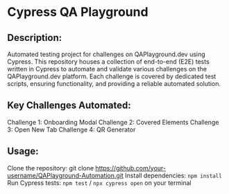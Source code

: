 # Cypress QA Playground

## Description:
Automated testing project for challenges on QAPlayground.dev using Cypress. This repository houses a collection of end-to-end (E2E) tests written in Cypress to automate and validate various challenges on the QAPlayground.dev platform. Each challenge is covered by dedicated test scripts, ensuring functionality, and providing a reliable automated solution.

## Key Challenges Automated:

Challenge 1: Onboarding Modal
Challenge 2: Covered Elements
Challenge 3: Open New Tab
Challenge 4: QR Generator

## Usage:

Clone the repository: git clone https://github.com/your-username/QAPlayground-Automation.git
Install dependencies: `npm install`
Run Cypress tests: `npm test` / `npx cypress open` on your terminal
